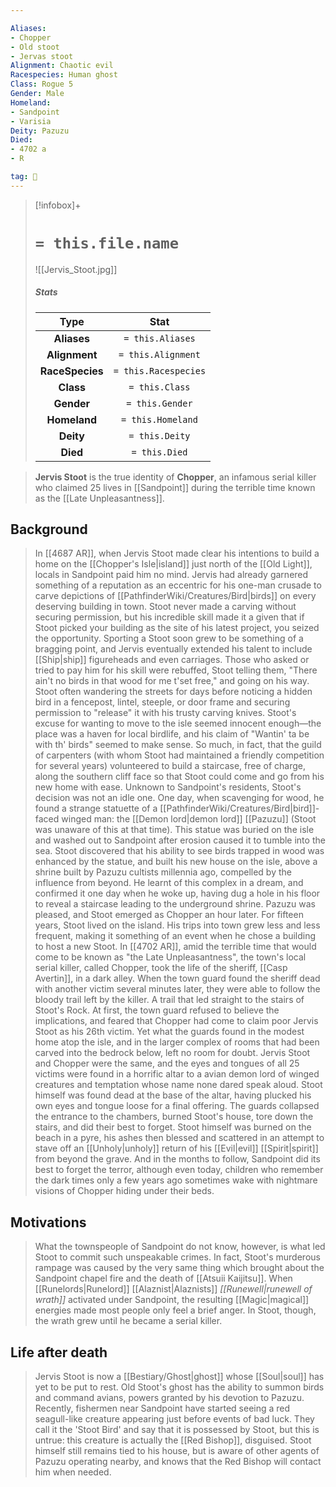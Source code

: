 ```yaml
---

Aliases:
- Chopper
- Old stoot
- Jervas stoot
Alignment: Chaotic evil
Racespecies: Human ghost
Class: Rogue 5
Gender: Male
Homeland:
- Sandpoint
- Varisia
Deity: Pazuzu
Died:
- 4702 a
- R

tag: 👤️
---
```


> [!infobox]+
> #  `= this.file.name`
> ![[Jervis_Stoot.jpg]]
> ##### Stats
> Type | Stat |
> :---: |:---:|
> **Aliases** | `= this.Aliases` |
> **Alignment** | `= this.Alignment` |
> **RaceSpecies** | `= this.Racespecies` |
> **Class** | `= this.Class` |
> **Gender** | `= this.Gender` |
> **Homeland** | `= this.Homeland` |
> **Deity** | `= this.Deity` |
> **Died** | `= this.Died` |



> **Jervis Stoot** is the true identity of **Chopper**, an infamous serial killer who claimed 25 lives in [[Sandpoint]] during the terrible time known as the [[Late Unpleasantness]].



## Background

> In [[4687 AR]], when Jervis Stoot made clear his intentions to build a home on the [[Chopper's Isle|island]] just north of the [[Old Light]], locals in Sandpoint paid him no mind. Jervis had already garnered something of a reputation as an eccentric for his one-man crusade to carve depictions of [[PathfinderWiki/Creatures/Bird|birds]] on every deserving building in town. Stoot never made a carving without securing permission, but his incredible skill made it a given that if Stoot picked your building as the site of his latest project, you seized the opportunity. Sporting a Stoot soon grew to be something of a bragging point, and Jervis eventually extended his talent to include [[Ship|ship]] figureheads and even carriages. Those who asked or tried to pay him for his skill were rebuffed, Stoot telling them, "There ain't no birds in that wood for me t'set free," and going on his way. Stoot often wandering the streets for days before noticing a hidden bird in a fencepost, lintel, steeple, or door frame and securing permission to "release" it with his trusty carving knives.
> Stoot's excuse for wanting to move to the isle seemed innocent enough—the place was a haven for local birdlife, and his claim of "Wantin' ta be with th' birds" seemed to make sense. So much, in fact, that the guild of carpenters (with whom Stoot had maintained a friendly competition for several years) volunteered to build a staircase, free of charge, along the southern cliff face so that Stoot could come and go from his new home with ease.
> Unknown to Sandpoint's residents, Stoot's decision was not an idle one. One day, when scavenging for wood, he found a strange statuette of a [[PathfinderWiki/Creatures/Bird|bird]]-faced winged man: the [[Demon lord|demon lord]] [[Pazuzu]] (Stoot was unaware of this at that time). This statue was buried on the isle and washed out to Sandpoint after erosion caused it to tumble into the sea. Stoot discovered that his ability to see birds trapped in wood was enhanced by the statue, and built his new house on the isle, above a shrine built by Pazuzu cultists millennia ago, compelled by the influence from beyond. He learnt of this complex in a dream, and confirmed it one day when he woke up, having dug a hole in his floor to reveal a staircase leading to the underground shrine. Pazuzu was pleased, and Stoot emerged as Chopper an hour later.
> For fifteen years, Stoot lived on the island. His trips into town grew less and less frequent, making it something of an event when he chose a building to host a new Stoot.
> In [[4702 AR]], amid the terrible time that would come to be known as "the Late Unpleasantness", the town's local serial killer, called Chopper, took the life of the sheriff, [[Casp Avertin]], in a dark alley. When the town guard found the sheriff dead with another victim several minutes later, they were able to follow the bloody trail left by the killer.
> A trail that led straight to the stairs of Stoot's Rock.
> At first, the town guard refused to believe the implications, and feared that Chopper had come to claim poor Jervis Stoot as his 26th victim. Yet what the guards found in the modest home atop the isle, and in the larger complex of rooms that had been carved into the bedrock below, left no room for doubt. Jervis Stoot and Chopper were the same, and the eyes and tongues of all 25 victims were found in a horrific altar to a avian demon lord of winged creatures and temptation whose name none dared speak aloud. Stoot himself was found dead at the base of the altar, having plucked his own eyes and tongue loose for a final offering. The guards collapsed the entrance to the chambers, burned Stoot's house, tore down the stairs, and did their best to forget. Stoot himself was burned on the beach in a pyre, his ashes then blessed and scattered in an attempt to stave off an [[Unholy|unholy]] return of his [[Evil|evil]] [[Spirit|spirit]] from beyond the grave. And in the months to follow, Sandpoint did its best to forget the terror, although even today, children who remember the dark times only a few years ago sometimes wake with nightmare visions of Chopper hiding under their beds.


## Motivations

> What the townspeople of Sandpoint do not know, however, is what led Stoot to commit such unspeakable crimes. In fact, Stoot's murderous rampage was caused by the very same thing which brought about the Sandpoint chapel fire and the death of [[Atsuii Kaijitsu]]. When [[Runelords|Runelord]] [[Alaznist|Alaznists]] *[[Runewell|runewell of wrath]]* activated under Sandpoint, the resulting [[Magic|magical]] energies made most people only feel a brief anger. In Stoot, though, the wrath grew until he became a serial killer.


## Life after death

> Jervis Stoot is now a [[Bestiary/Ghost|ghost]] whose [[Soul|soul]] has yet to be put to rest. Old Stoot's ghost has the ability to summon birds and command avians, powers granted by his devotion to Pazuzu.
> Recently, fishermen near Sandpoint have started seeing a red seagull-like creature appearing just before events of bad luck. They call it the 'Stoot Bird' and say that it is possessed by Stoot, but this is untrue: this creature is actually the [[Red Bishop]], disguised. Stoot himself still remains tied to his house, but is aware of other agents of Pazuzu operating nearby, and knows that the Red Bishop will contact him when needed.







